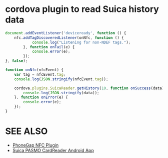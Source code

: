 cordova plugin to read Suica history data
==========================

```javascript
document.addEventListener('deviceready', function () {
    nfc.addTagDiscoveredListener(onNfc, function () {
            console.log("Listening for non-NDEF tags.");
        }, function onFail(e) {
            console.error(e);
        });
}, false);

function onNfc(nfcEvent) {
    var tag = nfcEvent.tag;
    console.log(JSON.stringify(nfcEvent.tag));

    cordova.plugins.SuicaReader.getHistory(10, function onSuccess(data) {
        console.log(JSON.stringify(data));
    }, function onError(e) {
        console.error(e);
    });
}
```

SEE ALSO
================

- [PhoneGap NFC Plugin](https://github.com/chariotsolutions/phonegap-nfc)
- [Suica PASMO CardReader Android App](https://github.com/dongri/CardReader)
